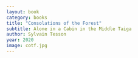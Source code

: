 ```yaml
---
layout: book
category: books
title: "Consolations of the Forest"
subtitle: Alone in a Cabin in the Middle Taiga
author: Sylvain Tesson
year: 2020
image: cotf.jpg
---
```

